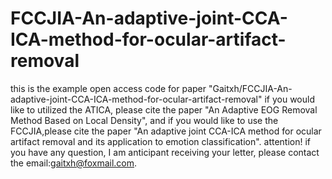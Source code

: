 # FCCJIA-An-adaptive-joint-CCA-ICA-method-for-ocular-artifact-removal
this is the example open access code for paper "Gaitxh/FCCJIA-An-adaptive-joint-CCA-ICA-method-for-ocular-artifact-removal"
if you would like to utilized the ATICA, please cite the paper "An Adaptive EOG Removal Method Based on Local Density", and if you would like to use the FCCJIA,please cite the paper "An adaptive joint CCA-ICA method for ocular artifact removal and its application to emotion classification".
attention! if you have any question, I am anticipant receiving your letter, please contact the email:gaitxh@foxmail.com.
